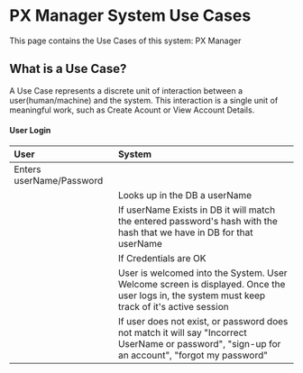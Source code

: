 # PX Manager System Use Cases #

This page contains the Use Cases of this system: PX Manager


## What is a Use Case? ##

A Use Case represents a discrete unit of interaction between a user(human/machine) and the system.
This interaction is a single unit of meaningful work, such as Create Acount or View Account Details.

#### User Login ####
| **User** | **System** |
|:---------|:-----------|
|Enters userName/Password|            |
|          |Looks up in the DB a userName |
|          |If userName Exists in DB it will match the entered password's hash with the hash that we have in DB for that userName|
|          | If Credentials are OK |
|          |User is welcomed into the System. User Welcome screen is displayed. Once the user logs in, the system must keep track of it's active session |
|          | If user does not exist, or password does not match it will say "Incorrect UserName or password", "sign-up for an account", "forgot my password"|
